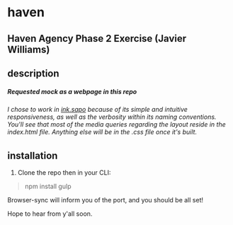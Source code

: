 # haven
Haven Agency Phase 2 Exercise (Javier Williams)
---
## description
##### Requested mock as a webpage in this repo
###### I chose to work in [ink.sapo](http://ink.sapo.pt) because of its simple and intuitive responsiveness, as well as the verbosity within its naming conventions. You'll see that most of the media queries regarding the layout reside in the index.html file. Anything else will be in the .css file once it's built.

## installation
1. Clone the repo then in your CLI:
> npm install
> gulp

Browser-sync will inform you of the port, and you should be all set!

Hope to hear from y'all soon.
